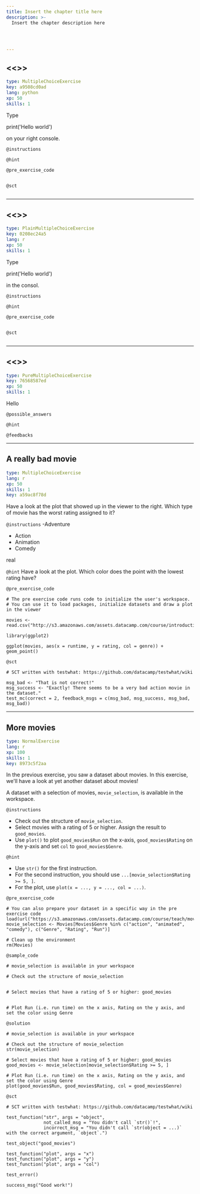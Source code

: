 ```yaml
---
title: Insert the chapter title here
description: >-
  Insert the chapter description here




---
```

## <<<New Exercise>>>

```yaml
type: MultipleChoiceExercise
key: a9508cd0ad
lang: python
xp: 50
skills: 1
```
Type 

print('Hello world')

on your right console.

`@instructions`

`@hint`

`@pre_exercise_code`
```{r}

```

`@sct`
```{r}

```
---
## <<<New Exercise>>>

```yaml
type: PlainMultipleChoiceExercise
key: 0208ec24a5
lang: r
xp: 50
skills: 1
```
Type 

print('Hello world')

in the consol.

`@instructions`

`@hint`

`@pre_exercise_code`
```{r}

```

`@sct`
```{r}

```

---
## <<<New Exercise>>>

```yaml
type: PureMultipleChoiceExercise
key: 76568587ed
xp: 50
skills: 1
```
Hello


`@possible_answers`

`@hint`

`@feedbacks`

---
## A really bad movie

```yaml
type: MultipleChoiceExercise
lang: r
xp: 50
skills: 1
key: a59ac8f78d
```

Have a look at the plot that showed up in the viewer to the right. Which type of movie has the worst rating assigned to it?

`@instructions`
-Adventure
- Action
- Animation
- Comedy

real

`@hint`
Have a look at the plot. Which color does the point with the lowest rating have?

`@pre_exercise_code`
```{r}
# The pre exercise code runs code to initialize the user's workspace.
# You can use it to load packages, initialize datasets and draw a plot in the viewer

movies <- read.csv("http://s3.amazonaws.com/assets.datacamp.com/course/introduction_to_r/movies.csv")

library(ggplot2)

ggplot(movies, aes(x = runtime, y = rating, col = genre)) + geom_point()
```


`@sct`
```{r}
# SCT written with testwhat: https://github.com/datacamp/testwhat/wiki

msg_bad <- "That is not correct!"
msg_success <- "Exactly! There seems to be a very bad action movie in the dataset."
test_mc(correct = 2, feedback_msgs = c(msg_bad, msg_success, msg_bad, msg_bad))
```



---
## More movies

```yaml
type: NormalExercise
lang: r
xp: 100
skills: 1
key: 8973c5f2aa
```

In the previous exercise, you saw a dataset about movies. In this exercise, we'll have a look at yet another dataset about movies!

A dataset with a selection of movies, `movie_selection`, is available in the workspace.

`@instructions`
- Check out the structure of `movie_selection`.
- Select movies with a rating of 5 or higher. Assign the result to `good_movies`.
- Use `plot()` to  plot `good_movies$Run` on the x-axis, `good_movies$Rating` on the y-axis and set `col` to `good_movies$Genre`.

`@hint`
- Use `str()` for the first instruction.
- For the second instruction, you should use `...[movie_selection$Rating >= 5, ]`.
- For the plot, use `plot(x = ..., y = ..., col = ...)`.

`@pre_exercise_code`
```{r}
# You can also prepare your dataset in a specific way in the pre exercise code
load(url("https://s3.amazonaws.com/assets.datacamp.com/course/teach/movies.RData"))
movie_selection <- Movies[Movies$Genre %in% c("action", "animated", "comedy"), c("Genre", "Rating", "Run")]

# Clean up the environment
rm(Movies)
```
`@sample_code`
```{r}
# movie_selection is available in your workspace

# Check out the structure of movie_selection


# Select movies that have a rating of 5 or higher: good_movies


# Plot Run (i.e. run time) on the x axis, Rating on the y axis, and set the color using Genre
```
`@solution`
```{r}
# movie_selection is available in your workspace

# Check out the structure of movie_selection
str(movie_selection)

# Select movies that have a rating of 5 or higher: good_movies
good_movies <- movie_selection[movie_selection$Rating >= 5, ]

# Plot Run (i.e. run time) on the x axis, Rating on the y axis, and set the color using Genre
plot(good_movies$Run, good_movies$Rating, col = good_movies$Genre)
```
`@sct`
```{r}
# SCT written with testwhat: https://github.com/datacamp/testwhat/wiki

test_function("str", args = "object",
              not_called_msg = "You didn't call `str()`!",
              incorrect_msg = "You didn't call `str(object = ...)` with the correct argument, `object`.")

test_object("good_movies")

test_function("plot", args = "x")
test_function("plot", args = "y")
test_function("plot", args = "col")

test_error()

success_msg("Good work!")
```


